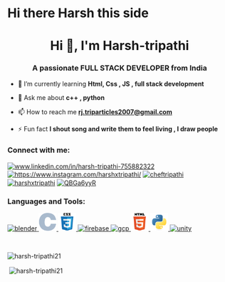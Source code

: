 # Hi there Harsh this side
<h1 align="center">Hi 👋, I'm Harsh-tripathi</h1>
<h3 align="center">A passionate FULL STACK DEVELOPER from India</h3>

- 🌱 I’m currently learning **Html, Css , JS , full stack development**

- 💬 Ask me about **c++ , python**

- 📫 How to reach me **rj.triparticles2007@gmail.com**

- ⚡ Fun fact **I shout song and write them to feel living , I draw people**

<h3 align="left">Connect with me:</h3>
<p align="left">
<a href="https://linkedin.com/in/www.linkedin.com/in/harsh-tripathi-755882322" target="blank"><img align="center" src="https://raw.githubusercontent.com/rahuldkjain/github-profile-readme-generator/master/src/images/icons/Social/linked-in-alt.svg" alt="www.linkedin.com/in/harsh-tripathi-755882322" height="30" width="40" /></a>
<a href="https://instagram.com/https://www.instagram.com/harshxtripathi/" target="blank"><img align="center" src="https://raw.githubusercontent.com/rahuldkjain/github-profile-readme-generator/master/src/images/icons/Social/instagram.svg" alt="https://www.instagram.com/harshxtripathi/" height="30" width="40" /></a>
<a href="https://www.codechef.com/users/cheftripathi" target="blank"><img align="center" src="https://cdn.jsdelivr.net/npm/simple-icons@3.1.0/icons/codechef.svg" alt="cheftripathi" height="30" width="40" /></a>
<a href="https://auth.geeksforgeeks.org/user/harshxtripathi" target="blank"><img align="center" src="https://raw.githubusercontent.com/rahuldkjain/github-profile-readme-generator/master/src/images/icons/Social/geeks-for-geeks.svg" alt="harshxtripathi" height="30" width="40" /></a>
<a href="https://discord.gg/QBGa6yyR" target="blank"><img align="center" src="https://raw.githubusercontent.com/rahuldkjain/github-profile-readme-generator/master/src/images/icons/Social/discord.svg" alt="QBGa6yyR" height="30" width="40" /></a>
</p>

<h3 align="left">Languages and Tools:</h3>
<p align="left"> <a href="https://www.blender.org/" target="_blank" rel="noreferrer"> <img src="https://download.blender.org/branding/community/blender_community_badge_white.svg" alt="blender" width="40" height="40"/> </a> <a href="https://www.cprogramming.com/" target="_blank" rel="noreferrer"> <img src="https://raw.githubusercontent.com/devicons/devicon/master/icons/c/c-original.svg" alt="c" width="40" height="40"/> </a> <a href="https://www.w3schools.com/css/" target="_blank" rel="noreferrer"> <img src="https://raw.githubusercontent.com/devicons/devicon/master/icons/css3/css3-original-wordmark.svg" alt="css3" width="40" height="40"/> </a> <a href="https://firebase.google.com/" target="_blank" rel="noreferrer"> <img src="https://www.vectorlogo.zone/logos/firebase/firebase-icon.svg" alt="firebase" width="40" height="40"/> </a> <a href="https://cloud.google.com" target="_blank" rel="noreferrer"> <img src="https://www.vectorlogo.zone/logos/google_cloud/google_cloud-icon.svg" alt="gcp" width="40" height="40"/> </a> <a href="https://www.w3.org/html/" target="_blank" rel="noreferrer"> <img src="https://raw.githubusercontent.com/devicons/devicon/master/icons/html5/html5-original-wordmark.svg" alt="html5" width="40" height="40"/> </a> <a href="https://www.python.org" target="_blank" rel="noreferrer"> <img src="https://raw.githubusercontent.com/devicons/devicon/master/icons/python/python-original.svg" alt="python" width="40" height="40"/> </a> <a href="https://unity.com/" target="_blank" rel="noreferrer"> <img src="https://www.vectorlogo.zone/logos/unity3d/unity3d-icon.svg" alt="unity" width="40" height="40"/> </a> </p>
<br>
<p><img align="left" src="https://github-readme-stats.vercel.app/api/top-langs?username=harsh-tripathi21&show_icons=true&locale=en&layout=compact" alt="harsh-tripathi21" /></p>
<br>
<p>&nbsp;<img align="center" src="https://github-readme-stats.vercel.app/api?username=harsh-tripathi21&show_icons=true&locale=en" alt="harsh-tripathi21" /></p>
